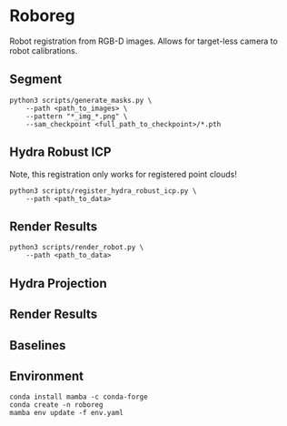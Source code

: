 # Roboreg
Robot registration from RGB-D images. Allows for target-less camera to robot calibrations.

## Segment
```shell
python3 scripts/generate_masks.py \
    --path <path_to_images> \
    --pattern "*_img_*.png" \
    --sam_checkpoint <full_path_to_checkpoint>/*.pth
```

## Hydra Robust ICP
Note, this registration only works for registered point clouds!
```shell
python3 scripts/register_hydra_robust_icp.py \
    --path <path_to_data>
```

## Render Results
```shell
python3 scripts/render_robot.py \
    --path <path_to_data>
```

## Hydra Projection


## Render Results


## Baselines

## Environment
```shell
conda install mamba -c conda-forge
conda create -n roboreg
mamba env update -f env.yaml
```
